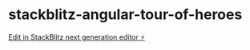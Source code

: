 # stackblitz-angular-tour-of-heroes

[Edit in StackBlitz next generation editor ⚡️](https://stackblitz.com/~/github.com/jkeus/stackblitz-angular-tour-of-heroes)